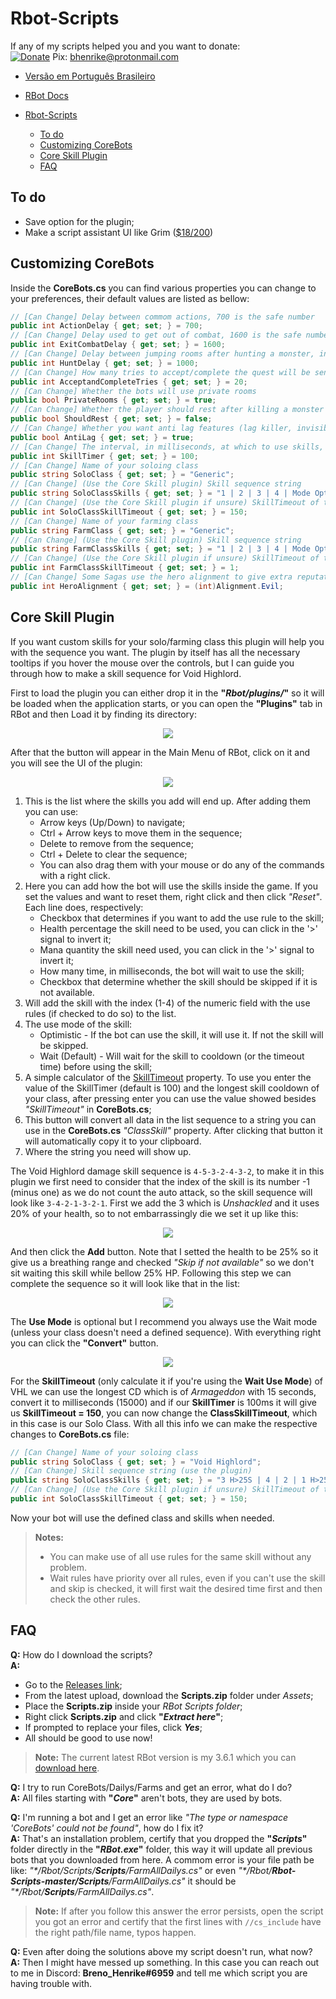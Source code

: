 # Rbot-Scripts

If any of my scripts helped you and you want to donate:  
[![Donate](https://img.shields.io/badge/Donate-PayPal-green.svg)](https://www.paypal.com/donate?hosted_button_id=QVQ4Q7XSH9VBY)
Pix: bhenrike@protonmail.com

- [Versão em Português Brasileiro](README.pt-br.md)

- [RBot Docs](https://brenohenrike.github.io/Rbot-Scripts/)

- [Rbot-Scripts](#rbot-scripts)
  - [To do](#to-do)
  - [Customizing CoreBots](#customizing-corebots)
  - [Core Skill Plugin](#core-skill-plugin)
  - [FAQ](#faq)

## To do

- Save option for the plugin;
- Make a script assistant UI like Grim ([$18/200](https://www.paypal.com/donate?hosted_button_id=QVQ4Q7XSH9VBY))

## Customizing CoreBots

Inside the **CoreBots.cs** you can find various properties you can change to your preferences, their default values are listed as bellow:

```csharp
// [Can Change] Delay between commom actions, 700 is the safe number
public int ActionDelay { get; set; } = 700;
// [Can Change] Delay used to get out of combat, 1600 is the safe number
public int ExitCombatDelay { get; set; } = 1600;
// [Can Change] Delay between jumping rooms after hunting a monster, increase if you think it is jumping too much
public int HuntDelay { get; set; } = 1000;
// [Can Change] How many tries to accept/complete the quest will be sent
public int AcceptandCompleteTries { get; set; } = 20;
// [Can Change] Whether the bots will use private rooms
public bool PrivateRooms { get; set; } = true;
// [Can Change] Whether the player should rest after killing a monster
public bool ShouldRest { get; set; } = false;
// [Can Change] Whether you want anti lag features (lag killer, invisible monsters, set to 10 FPS)
public bool AntiLag { get; set; } = true;
// [Can Change] The interval, in milliseconds, at which to use skills, if they are available.
public int SkillTimer { get; set; } = 100;
// [Can Change] Name of your soloing class
public string SoloClass { get; set; } = "Generic";
// [Can Change] (Use the Core Skill plugin) Skill sequence string
public string SoloClassSkills { get; set; } = "1 | 2 | 3 | 4 | Mode Optimistic";
// [Can Change] (Use the Core Skill plugin if unsure) SkillTimeout of the soloing class
public int SoloClassSkillTimeout { get; set; } = 150;
// [Can Change] Name of your farming class
public string FarmClass { get; set; } = "Generic";
// [Can Change] (Use the Core Skill plugin) Skill sequence string
public string FarmClassSkills { get; set; } = "1 | 2 | 3 | 4 | Mode Optimistic";
// [Can Change] (Use the Core Skill plugin if unsure) SkillTimeout of the farming class
public int FarmClassSkillTimeout { get; set; } = 1;
// [Can Change] Some Sagas use the hero alignment to give extra reputation, change to your desired rep (Alignment.Evil or Alignment.Good).
public int HeroAlignment { get; set; } = (int)Alignment.Evil;
```

## Core Skill Plugin

If you want custom skills for your solo/farming class this plugin will help you with the sequence you want. The plugin by itself has all the necessary tooltips if you hover the mouse over the controls, but I can guide you through how to make a skill sequence for Void Highlord.

First to load the plugin you can either drop it in the **"_Rbot/plugins/_"** so it will be loaded when the application starts, or you can open the **"Plugins"** tab in RBot and then Load it by finding its directory:

<p align="center"><img src="https://imgur.com/IEVOrkl.png"></p>

After that the button will appear in the Main Menu of RBot, click on it and you will see the UI of the plugin:

<p align="center"><img src="https://imgur.com/AUIOhFe.png"></p>

1. This is the list where the skills you add will end up. After adding them you can use:
   - Arrow keys (Up/Down) to navigate;
   - Ctrl + Arrow keys to move them in the sequence;
   - Delete to remove from the sequence;
   - Ctrl + Delete to clear the sequence;
   - You can also drag them with your mouse or do any of the commands with a right click.
2. Here you can add how the bot will use the skills inside the game. If you set the values and want to reset them, right click and then click _"Reset"_. Each line does, respectively:
   - Checkbox that determines if you want to add the use rule to the skill;
   - Health percentage the skill need to be used, you can click in the '>' signal to invert it;
   - Mana quantity the skill need used, you can click in the '>' signal to invert it;
   - How many time, in milliseconds, the bot will wait to use the skill;
   - Checkbox that determine whether the skill should be skipped if it is not available.
3. Will add the skill with the index (1-4) of the numeric field with the use rules (if checked to do so) to the list.
4. The use mode of the skill:
   - Optimistic - If the bot can use the skill, it will use it. If not the skill will be skipped.
   - Wait (Default) - Will wait for the skill to cooldown (or the timeout time) before using the skill;
5. A simple calculator of the [SkillTimeout](#customizing-corebots) property. To use you enter the value of the SkillTimer (default is 100) and the longest skill cooldown of your class, after pressing enter you can use the value showed besides _"SkillTimeout"_ in **CoreBots.cs**;
6. This button will convert all data in the list sequence to a string you can use in the **CoreBots.cs** _"ClassSkill"_ property. After clicking that button it will automatically copy it to your clipboard.
7. Where the string you need will show up.

The Void Highlord damage skill sequence is `4-5-3-2-4-3-2`, to make it in this plugin we first need to consider that the index of the skill is its number -1 (minus one) as we do not count the auto attack, so the skill sequence will look like `3-4-2-1-3-2-1`. First we add the 3 which is _Unshackled_ and it uses 20% of your health, so to not embarrassingly die we set it up like this:

<p align="center"><img src="https://imgur.com/X4bDDxG.png"></p>

And then click the **Add** button. Note that I setted the health to be 25% so it give us a breathing range and checked _"Skip if not available"_ so we don't sit waiting this skill while bellow 25% HP. Following this step we can complete the sequence so it will look like that in the list:

<p align="center"><img src="https://imgur.com/QNOASl5.png"></p>

The **Use Mode** is optional but I recommend you always use the Wait mode (unless your class doesn't need a defined sequence). With everything right you can click the **"Convert"** button.

<p align="center"><img src="https://imgur.com/AKGlJY8.png"></p>

For the **SkillTimeout** (only calculate it if you're using the **Wait Use Mode**) of VHL we can use the longest CD which is of _Armageddon_ with 15 seconds, convert it to milliseconds (15000) and if our **SkillTimer** is 100ms it will give us **SkillTimeout = 150**, you can now change the **ClassSkillTimeout**, which in this case is our Solo Class. With all this info we can make the respective changes to **CoreBots.cs** file:

```csharp
// [Can Change] Name of your soloing class
public string SoloClass { get; set; } = "Void Highlord";
// [Can Change] Skill sequence string (use the plugin)
public string SoloClassSkills { get; set; } = "3 H>25S | 4 | 2 | 1 H>25S | 3 H>25S | 2 | 1 H>25S";
// [Can Change] (Use the Core Skill plugin if unsure) SkillTimeout of the soloing class
public int SoloClassSkillTimeout { get; set; } = 150;
```

Now your bot will use the defined class and skills when needed.

> **Notes:**
>
> - You can make use of all use rules for the same skill without any problem. 
> - Wait rules have priority over all rules, even if you can't use the skill and skip is checked, it will first wait the desired time first and then check the other rules.

## FAQ

**Q:** How do I download the scripts?  
**A:**

- Go to the [Releases link](https://github.com/BrenoHenrike/Rbot-Scripts/releases);
- From the latest upload, download the **Scripts.zip** folder under _Assets_;
- Place the **Scripts.zip** inside your _RBot Scripts folder_;
- Right click **Scripts.zip** and click **"_Extract here_"**;
- If prompted to replace your files, click **_Yes_**;
- All should be good to use now!

> **Note:** The current latest RBot version is my 3.6.1 which you can [download here](https://github.com/BrenoHenrike/RBot/releases).

**Q:** I try to run CoreBots/Dailys/Farms and get an error, what do I do?  
**A:** All files starting with **"*Core*"** aren't bots, they are used by bots.

**Q:** I'm running a bot and I get an error like *"The type or namespace 'CoreBots' could not be found"*, how do I fix it?  
**A:** That's an installation problem, certify that you dropped the **"*Scripts*"** folder directly in the **"*RBot.exe*"** folder, this way it will update all previous bots that you downloaded from here. A commom error is your file path be like: *"\*/Rbot/Scripts/**Scripts**/FarmAllDailys.cs"* or even *"\*/Rbot/**Rbot-Scripts-master/Scripts**/FarmAllDailys.cs"* it should be *"\*/Rbot/**Scripts**/FarmAllDailys.cs"*.
> **Note:** If after you follow this answer the error persists, open the script you got an error and certify that the first lines with `//cs_include` have the right path/file name, typos happen.

**Q:** Even after doing the solutions above my script doesn't run, what now?  
**A:** Then I might have messed up something. In this case you can reach out to me in Discord: **Breno_Henrike#6959** and tell me which script you are having trouble with.
